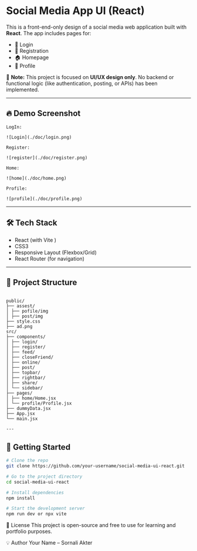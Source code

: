 # Social Media App UI (React)

This is a front-end-only design of a social media web application built with **React**. The app includes pages for:

- 🔐 Login
- 📝 Registration
- 🏠 Homepage
- 👤 Profile

🚧 **Note:** This project is focused on **UI/UX design only**. No backend or functional logic (like authentication, posting, or APIs) has been implemented.

---

## 🔥 Demo Screenshot
```
LogIn:

![Login](./doc/login.png)

Register:

![register](./doc/register.png)

Home:

![home](./doc/home.png)

Profile:

![profile](./doc/profile.png)

```



---

## 🛠️ Tech Stack

- React (with Vite )
- CSS3
- Responsive Layout (Flexbox/Grid)
- React Router (for navigation)

---

## 📁 Project Structure
```

public/
├── assest/
│ ├── pofile/img
│ ├── post/img
├── style.css
├── ad.png
src/
├── components/
│ ├── login/
│ ├── register/
│ ├── feed/
│ ├── closeFriend/
│ ├── online/
│ ├── post/
│ ├── topbar/
│ ├── rightbar/
│ ├── share/
│ └── sidebar/
├── pages/
│ ├── home/Home.jsx
│ └── profile/Profile.jsx
├── dummyData.jsx
├── App.jsx
└── main.jsx

---
```
## 🚀 Getting Started
```bash
# Clone the repo
git clone https://github.com/your-username/social-media-ui-react.git

# Go to the project directory
cd social-media-ui-react

# Install dependencies
npm install

# Start the development server
npm run dev or npx vite

```
📌 License
This project is open-source and free to use for learning and portfolio purposes.

💡 Author
Your Name – Sornali Akter
